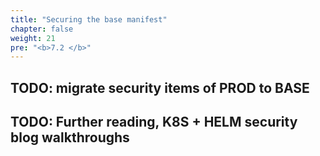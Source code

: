 ```yaml
---
title: "Securing the base manifest"
chapter: false
weight: 21
pre: "<b>7.2 </b>"
---
```




## TODO: migrate security items of PROD to BASE



## TODO: Further reading, K8S + HELM security blog walkthroughs

